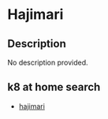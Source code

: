 # Hajimari

## Description

No description provided.

## k8 at home search

- [hajimari](https://nanne.dev/k8s-at-home-search/#/hajimari)
